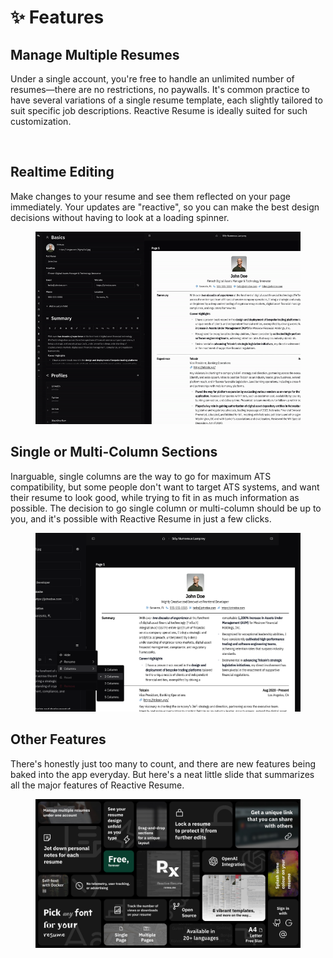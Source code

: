 # ✨ Features

## Manage Multiple Resumes

Under a single account, you're free to handle an unlimited number of resumes—there are no restrictions, no paywalls. It's common practice to have several variations of a single resume template, each slightly tailored to suit specific job descriptions. Reactive Resume is ideally suited for such customization.

<figure><img src="../.gitbook/assets/Multiple-Resumes-Example.png" alt=""><figcaption></figcaption></figure>

## Realtime Editing

Make changes to your resume and see them reflected on your page immediately. Your updates are "reactive", so you can make the best design decisions without having to look at a loading spinner.

<figure><img src="../.gitbook/assets/Live-Update-Preview.gif" alt=""><figcaption></figcaption></figure>

## Single or Multi-Column Sections

Inarguable, single columns are the way to go for maximum ATS compatibility, but some people don't want to target ATS systems, and want their resume to look good, while trying to fit in as much information as possible. The decision to go single column or multi-column should be up to you, and it's possible with Reactive Resume in just a few clicks.

<figure><img src="../.gitbook/assets/Multiple-Columns.png" alt=""><figcaption></figcaption></figure>

## Other Features

There's honestly just too many to count, and there are new features being baked into the app everyday. But here's a neat little slide that summarizes all the major features of Reactive Resume.

<figure><img src="../.gitbook/assets/Slide.jpg" alt=""><figcaption></figcaption></figure>
